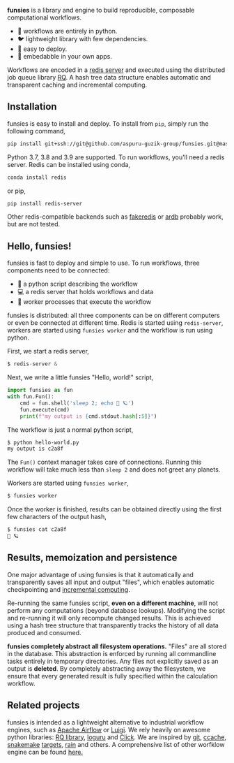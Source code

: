 **funsies** is a library and engine to build reproducible,
composable computational workflows.
- 🐍 workflows are entirely in python.
- 🐦 lightweight library with few dependencies.
- 🚀 easy to deploy.
- 🔧 embedabble in your own apps.

Workflows are encoded in a [redis server](https://redis.io/) and executed
using the distributed job queue library [RQ](https://python-rq.org/). A hash
tree data structure enables automatic and transparent caching and incremental
computing.

## Installation
funsies is easy to install and deploy. To install from `pip`, simply run the
following command, 
```bash
pip install git+ssh://git@github.com/aspuru-guzik-group/funsies.git@master
```
Python 3.7, 3.8 and 3.9 are supported. To run workflows, you'll need a redis
server. Redis can be installed using conda,
```bash
conda install redis
```
or pip,
```bash
pip install redis-server
```
Other redis-compatible backends such as
[fakeredis](https://pypi.org/project/fakeredis/) or
[ardb](https://github.com/yinqiwen/ardb) probably work, but are not tested.

## Hello, funsies!
funsies is fast to deploy and simple to use. To run workflows, three
components need to be connected:

- 📜 a python script describing the workflow
- 💻 a redis server that holds workflows and data
- 👷 worker processes that execute the workflow

funsies is distributed: all three components can be on different computers or
even be connected at different time. Redis is started using `redis-server`,
workers are started using `funsies worker` and the workflow is run using
python.

First, we start a redis server,
```python
$ redis-server &
```
Next, we write a little funsies "Hello, world!" script,
```python
import funsies as fun
with fun.Fun():
    cmd = fun.shell('sleep 2; echo 👋 🪐')
    fun.execute(cmd)
    print(f"my output is {cmd.stdout.hash[:5]}")
```
The workflow is just a normal python script,
```bash
$ python hello-world.py
my output is c2a8f
```
The `Fun()` context manager takes care of connections. Running this workflow
will take much less than `sleep 2` and does not greet any planets.

Workers are started using `funsies worker`,
```bash
$ funsies worker
```
Once the worker is finished, results can be obtained directly using the first
few characters of the output hash,
```bash
$ funsies cat c2a8f
👋 🪐
```

## Results, memoization and persistence

One major advantage of using funsies is that it automatically and
transparently saves all input and output "files", which enables automatic
checkpointing and [incremental
computing](https://en.wikipedia.org/wiki/Incremental_computing).

Re-running the same funsies script, **even on a different machine**, will not
perform any computations (beyond database lookups). Modifying the script and
re-running it will only recompute changed results. This is achieved using a
hash tree structure that transparently tracks the history of all data produced
and consumed.

**funsies completely abstract all filesystem operations.** "Files" are
all stored in the database. This abstraction is enforced by running all
commandline tasks entirely in temporary directories. Any files not explicitly
saved as an output is **deleted**. By completely abstracting away the
filesystem, we ensure that every generated result is fully specified within
the calculation workflow.


## Related projects
funsies is intended as a lightweight alternative to industrial workflow
engines, such as [Apache Airflow](https://airflow.apache.org/) or
[Luigi](https://github.com/spotify/luigi). We rely heavily on awesome python
libraries: [RQ library](https://github.com/rq/rq),
[loguru](https://github.com/Delgan/loguru) and
[Click](https://click.palletsprojects.com/). We are inspired by
[git](https://git-scm.com/book/en/v2/Git-Internals-Git-Objects),
[ccache](https://ccache.dev/),
[snakemake](https://snakemake.readthedocs.io/en/stable/)
[targets](https://github.com/ropensci/targets),
[rain](https://github.com/substantic/rain) and others. A comprehensive list of
other worfklow engine can be found
[here.](https://github.com/pditommaso/awesome-pipeline)
